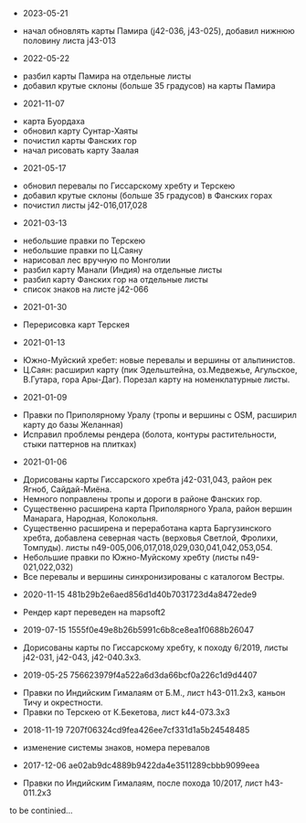 * 2023-05-21
- начал обновлять карты Памира (j42-036, j43-025),
  добавил нижнюю половину листа j43-013

* 2022-05-22
- разбил карты Памира на отдельные листы
- добавил крутые склоны (больше 35 градусов) на карты Памира

* 2021-11-07
- карта Буордаха
- обновил карту Сунтар-Хаяты
- почистил карты Фанских гор
- начал рисовать карту Заалая

* 2021-05-17
- обновил перевалы по Гиссарскому хребту и Терскею
- добавил крутые склоны (больше 35 градусов) в Фанских горах
- почистил листы j42-016,017,028

* 2021-03-13
- небольшие правки по Терскею
- небольшие правки по Ц.Саяну
- нарисовал лес вручную по Монголии
- разбил карту Манали (Индия) на отдельные листы
- разбил карту Фанских гор на отдельные листы
- список знаков на листе j42-066

* 2021-01-30
- Перерисовка карт Терскея

* 2021-01-13
- Южно-Муйский хребет: новые перевалы и вершины от альпинистов.
- Ц.Саян: расширил карту (пик Эдельштейна, оз.Медвежье,
  Агульское, В.Гутара, гора Ары-Даг). Порезал карту на
  номенклатурные листы.

* 2021-01-09
- Правки по Приполярному Уралу (тропы и вершины с OSM,
  расширил карту до базы Желанная)
- Исправил проблемы рендера (болота, контуры растительности,
  стыки паттернов на плитках)

* 2021-01-06
- Дорисованы карты Гиссарского хребта j42-031,043,
  район рек Ягноб, Сайдай-Миёна.
- Немного поправлены тропы и дороги в районе Фанских гор.
- Существенно расширена карта Приполярного Урала, район
  вершин Манарага, Народная, Колокольня.
- Существенно расширена и переработана карта Баргузинского хребта,
  добавлена северная часть (верховья Светлой, Фролихи, Томпуды).
  листы n49-005,006,017,018,029,030,041,042,053,054.
- Небольшие правки по Южно-Муйскому хребту (листы n49-021,022,032)
- Все перевалы и вершины синхронизированы с каталогом Вестры.

* 2020-11-15 481b29b2e6aed856d1d40b7031723d4a8472ede9
- Рендер карт переведен на mapsoft2

* 2019-07-15 1555f0e49e8b26b5991c6b8ce8ea1f0688b26047
- Дорисованы карты по Гиссарскому хребту, к походу 6/2019,
  листы j42-031, j42-043, j42-040.3x3.

* 2019-05-25 756623979f4a522a6d3da66bcf0a226c1d9d4407
- Правки по Индийским Гималаям от Б.М., лист h43-011.2x3,
  каньон Тичу и окрестности.
- Правки по Терскею от К.Бекетова, лист k44-073.3x3

* 2018-11-19 7207f06324cd9fea426ee7cf331d1a5b24548485
- изменение системы знаков, номера перевалов

* 2017-12-06 ae02ab9dc4889b9422da4e3511289cbbb9099eea
- Правки по Индийским Гималаям, после похода 10/2017,
  лист h43-011.2x3

to be continied...

